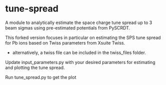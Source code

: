 # tune-spread
A module to analytically estimate the space charge tune spread up to 3 beam sigmas using pre-estimated potentials from PySCRDT.

This forked version focuses in particular on estimating the SPS tune spread for Pb ions based on Twiss parameters from Xsuite Twiss. 
- alternatively, a twiss file can be included in the twiss_files folder.

Update input_parameters.py with your desired parameters for estimating and plotting the tune spread.

Run tune_spread.py to get the plot

